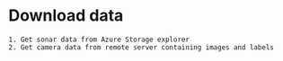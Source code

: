 


# Download data
```
1. Get sonar data from Azure Storage explorer
2. Get camera data from remote server containing images and labels
```
